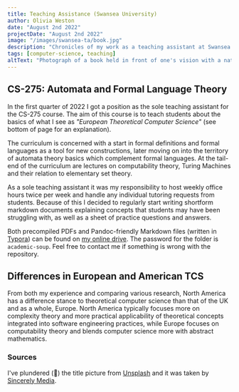 ```yaml
---
title: Teaching Assistance (Swansea University)
author: Olivia Weston
date: "August 2nd 2022"
projectDate: "August 2nd 2022"
image: "/images/swansea-ta/book.jpg"
description: "Chronicles of my work as a teaching assistant at Swansea University."
tags: [computer-science, teaching]
altText: "Photograph of a book held in front of one's vision with a nature landscape background"
---
```


## CS-275: Automata and Formal Language Theory
In the first quarter of 2022 I got a position as the sole teaching assistant for the CS-275 course. The aim of this course is to teach students about the basics of what I see as *"European Theoretical Computer Science"* (see bottom of page for an explanation).

The curriculum is concerned with a start in formal definitions and formal languages as a tool for new constructions, later moving on into the territory of automata theory basics which complement formal languages. At the tail-end of the curriculum are lectures on computability theory, Turing Machines and their relation to elementary set theory.

As a sole teaching assistant it was my responsibility to host weekly office hours twice per week and handle any individual tutoring requests from students. Because of this I decided to regularly start writing shortform markdown documents explaining concepts that students may have been struggling with, as well as a sheet of practice questions and answers.

Both precompiled PDFs and Pandoc-friendly Markdown files (written in [Typora](https://typora.io/)) can be found on [my online drive](https://drive.proton.me/urls/TRCVC5Y4F4#9o3GP55NVA8A). The password for the folder is `academic-soup`. Feel free to contact me if something is wrong with the repository.

## Differences in European and American TCS
From both my experience and comparing various research, North America has a difference stance to theoretical computer science than that of the UK and as a whole, Europe. North America typically focuses more on complexity theory and more practical applicability of theoretical concepts integrated into software engineering practices, while Europe focuses on computability theory and blends computer science more with abstract mathematics.

### Sources
I've plundered (🏴‍) ️the title picture from [Unsplash](https://unsplash.com/photos/nGrfKmtwv24) and it was taken by [Sincerely Media](https://unsplash.com/@sincerelymedia).